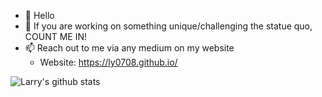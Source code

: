 - 👋 Hello 
- 💞️ If you are working on something unique/challenging the statue quo, COUNT ME IN!
- 📫 Reach out to me via any medium on my website
  - Website: https://ly0708.github.io/

![Larry's github stats](https://github-readme-stats.vercel.app/api?username=ly0708&show_icons=true&hide=[%22issues%22])

<!---
ly0708/ly0708 is a ✨ special ✨ repository because its `README.md` (this file) appears on your GitHub profile.
You can click the Preview link to take a look at your changes.
--->
